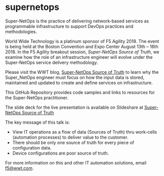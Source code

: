 # supernetops
Super-NetOps is the practice of delivering network-based services as programmable infrastructure to support DevOps practices and methodologies. 

World Wide Technology is a platinum sponsor of F5 Agility 2018. The event is being held at the Boston Convention and Expo Center August 13th – 16th 2018. In the F5 Agility breakout session, _Super-NetOps Source of Truth_, we examine how the role of an infrastructure engineer will evolve under the Super-NetOps service delivery methodology. 

Please visit the WWT blog, [Super-NetOps Source of Truth](https://www2.wwt.com/all-blog/super-netops-source-truth/) to learn why the Super_NetOps engineer must focus on how the input data is stored, maintained and updated to create and define services on infrastructure.

This GitHub Repository provides code samples and links to resources for the Super-NetOps practitioner.

The slide deck for the live presentation is available on Slideshare at [Super-NetOps Source of Truth](https://www.slideshare.net/joelwking/supernetops-source-of-truth-110053045)

The key message of this talk is:
 * View IT operations as a flow of data (Sources of Truth) thru work-cells (automation processes)  to deliver value to the customer.
 * There should be only one source of truth for every piece of configuration data. 
 * Device configurations are poor source of truth.

For more information on this and other IT automation solutions, email f5@wwt.com.